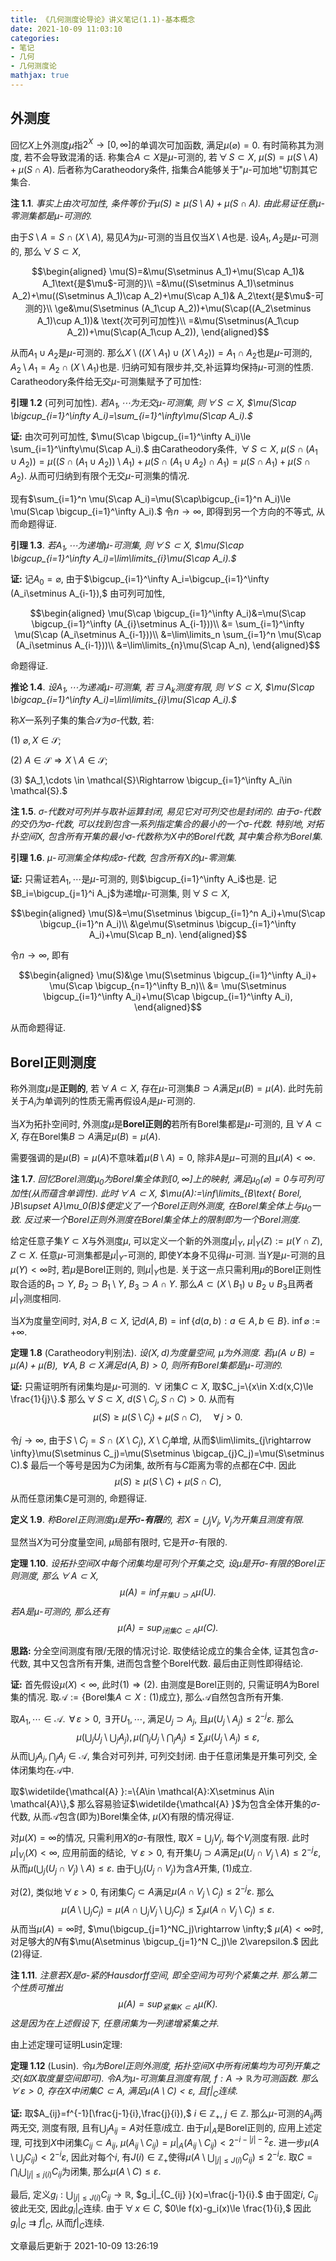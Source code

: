 ```yaml
---
title: 《几何测度论导论》讲义笔记(1.1)-基本概念
date: 2021-10-09 11:03:10
categories: 
- 笔记
- 几何
- 几何测度论
mathjax: true
---
```


外测度
------

回忆$X$上外测度$\mu$指$2^X\rightarrow [0,\infty]$的单调次可加函数,
满足$\mu(\varnothing)=0.$ 有时简称其为测度, 若不会导致混淆的话.
称集合$A\subset X$是$\mu$-可测的, 若$\,\forall\,S\subset X,$
$\mu(S)=\mu(S\setminus A)+\mu(S\cap A).$ 后者称为Caratheodory条件,
指集合$A$能够关于"$\mu$-可加地"切割其它集合.

**注 1.1**. *事实上由次可加性, 条件等价于$\mu(S)\ge\mu(S\setminus A)+\mu(S\cap A).$ 由此易证任意$\mu$-零测集都是$\mu$-可测的.* 

由于$S\setminus A=S\cap (X\setminus A),$
易见$A$为$\mu$-可测的当且仅当$X\setminus A$也是.
设$A_1,A_2$是$\mu$-可测的, 那么$\,\forall\,S\subset X,$

$$\begin{aligned}
            \mu(S)=&\mu(S\setminus A_1)+\mu(S\cap A_1)& A_1\text{是$\mu$-可测的}\\
            =&\mu((S\setminus A_1)\setminus A_2)+\mu((S\setminus A_1)\cap A_2)+\mu(S\cap A_1)& A_2\text{是$\mu$-可测的}\\
            \ge&\mu(S\setminus (A_1\cup A_2))+\mu(S\cap((A_2\setminus A_1)\cup A_1))& \text{次可列可加性}\\
            =&\mu(S\setminus(A_1\cup A_2))+\mu(S\cap(A_1\cup A_2)),
        \end{aligned}$$

从而$A_1\cup A_2$是$\mu$-可测的.
那么$X\setminus((X\setminus A_1)\cup (X\setminus A_2))=A_1\cap A_2$也是$\mu$-可测的,
$A_2\setminus A_1=A_2\cap (X\setminus A_1)$也是.
归纳可知有限步并,交,补运算均保持$\mu$-可测的性质.
Caratheodory条件给无交$\mu$-可测集赋予了可加性:

**引理 1.2** (可列可加性). *若$A_1,\cdots$为无交$\mu$-可测集, 则$\,\forall\,S\subset X,$ $\mu(S\cap \bigcup_{i=1}^\infty A_i)=\sum_{i=1}^\infty\mu(S\cap A_i).$* 

**证:** 由次可列可加性,
$\mu(S\cap \bigcup_{i=1}^\infty A_i)\le \sum_{i=1}^\infty\mu(S\cap A_i).$
由Caratheodory条件, $\,\forall\,S\subset X,$
$\mu(S\cap (A_1\cup A_2))=\mu((S\cap (A_1\cup A_2))\setminus A_1)+\mu(S\cap(A_1\cup A_2)\cap A_1)= \mu(S\cap A_1)+\mu(S\cap A_2).$
从而可归纳到有限个无交$\mu$-可测集的情况.

现有$\sum_{i=1}^n \mu(S\cap A_i)=\mu(S\cap\bigcup_{i=1}^n A_i)\le \mu(S\cap \bigcup_{i=1}^\infty A_i).$
令$n\rightarrow\infty,$ 即得到另一个方向的不等式, 从而命题得证.

**引理 1.3**. *若$A_1,\cdots$为递增$\mu$-可测集, 则$\,\forall\,S\subset X,$ $\mu(S\cap \bigcup_{i=1}^\infty A_i)=\lim\limits_{i}\mu(S\cap A_i).$* 

**证:** 记$A_0=\varnothing,$
由于$\bigcup_{i=1}^\infty A_i=\bigcup_{i=1}^\infty (A_i\setminus A_{i-1}),$
由可列可加性,

$$\begin{aligned}
                \mu(S\cap \bigcup_{i=1}^\infty A_i)&=\mu(S\cap \bigcup_{i=1}^\infty (A_{i}\setminus A_{i-1}))\\
                &= \sum_{i=1}^\infty \mu(S\cap (A_i\setminus A_{i-1}))\\
                &=\lim\limits_n \sum_{i=1}^n \mu(S\cap (A_i\setminus A_{i-1}))\\
                &=\lim\limits_{n}\mu(S\cap A_n),
            \end{aligned}$$

命题得证.

**推论 1.4**. *设$A_1,\cdots$为递减$\mu$-可测集, 若$\,\exists\,A_k$测度有限, 则$\,\forall\,S\subset X,$ $\mu(S\cap \bigcap_{i=1}^\infty A_i)=\lim\limits_{i}\mu(S\cap A_i).$* 

称$X$一系列子集的集合$\mathcal{S}$为$\sigma$-代数, 若:

(1) $\varnothing,X\in \mathcal{S};$

(2) $A\in \mathcal{S}\Rightarrow X\setminus A\in \mathcal{S};$

(3) $A_1,\cdots \in \mathcal{S}\Rightarrow \bigcup_{i=1}^\infty A_i\in \mathcal{S}.$

**注 1.5**. *$\sigma$-代数对可列并与取补运算封闭, 易见它对可列交也是封闭的. 由于$\sigma$-代数的交仍为$\sigma$-代数, 可以找到包含一系列指定集合的最小的一个$\sigma$-代数. 特别地, 对拓扑空间$X,$ 包含所有开集的最小$\sigma$-代数称为$X$中的Borel代数, 其中集合称为Borel集.* 

**引理 1.6**. *$\mu$-可测集全体构成$\sigma$-代数, 包含所有$X$的$\mu$-零测集.* 

**证:** 只需证若$A_1,\cdots$是$\mu$-可测的,
则$\bigcup_{i=1}^\infty A_i$也是.
记$B_i=\bigcup_{j=1}^i A_j$为递增$\mu$-可测集,
则$\,\forall\,S\subset X,$

$$\begin{aligned}
                \mu(S)&=\mu(S\setminus \bigcup_{i=1}^n A_i)+\mu(S\cap \bigcup_{i=1}^n A_i)\\
                &\ge\mu(S\setminus \bigcup_{i=1}^\infty A_i)+\mu(S\cap B_n).
            \end{aligned}$$

令$n\rightarrow \infty,$ 即有

$$\begin{aligned}
                \mu(S)&\ge \mu(S\setminus \bigcup_{i=1}^\infty A_i)+ \mu(S\cap \bigcup_{n=1}^\infty B_n)\\
                &= \mu(S\setminus \bigcup_{i=1}^\infty A_i)+\mu(S\cap \bigcup_{i=1}^\infty A_i),
            \end{aligned}$$

从而命题得证.

Borel正则测度
-------------

称外测度$\mu$是**正则的**, 若$\,\forall\,A\subset X,$
存在$\mu$-可测集$B\supset A$满足$\mu(B)=\mu(A).$
此时先前关于$A_i$为单调列的性质无需再假设$A_i$是$\mu$-可测的.

当$X$为拓扑空间时,
外测度$\mu$是**Borel正则的**若所有Borel集都是$\mu$-可测的,
且$\,\forall\,A\subset X,$ 存在Borel集$B\supset A$满足$\mu(B)=\mu(A).$

需要强调的是$\mu(B)=\mu(A)$不意味着$\mu(B\setminus A)=0,$
除非$A$是$\mu-$可测的且$\mu(A)<\infty.$

**注 1.7**. *回忆Borel测度$\mu_0$为Borel集全体到$[0,\infty]$上的映射, 满足$\mu_0(\varnothing)=0$与可列可加性(从而蕴含单调性). 此时$\,\forall\,A\subset X,$ $\mu(A):=\inf\limits_{B\text{ Borel, }B\supset A}\mu_0(B)$便定义了一个Borel正则外测度, 在Borel集全体上与$\mu_0$一致. 反过来一个Borel正则外测度在Borel集全体上的限制即为一个Borel测度.* 

给定任意子集$Y\subset X$与外测度$\mu,$ 可以定义一个新的外测度$\mu |_Y,$
$\mu|_Y(Z):=\mu(Y\cap Z),$ $Z\subset X.$
任意$\mu$-可测集都是$\mu|_Y$-可测的, 即使$Y$本身不见得$\mu$-可测.
当$Y$是$\mu$-可测的且$\mu(Y)<\infty$时, 若$\mu$是Borel正则的,
则$\mu|_Y$也是.
关于这一点只需利用$\mu$的Borel正则性取合适的$B_1\supset Y,$
$B_2\supset B_1\setminus Y,$ $B_3\supset A\cap Y.$
那么$A\subset (X\setminus B_1)\cup B_2\cup B_3$且两者$\mu|_Y$测度相同.

当$X$为度量空间时, 对$A,B\subset X,$
记$d(A,B)=\inf\{d(a,b):a\in A,b\in B\}.$ $\inf\varnothing:=+\infty.$

**定理 1.8** (Caratheodory判别法). *设$(X,d)$为度量空间, $\mu$为外测度. 若$\mu(A\cup B)=\mu(A)+\mu(B),$ $\,\forall\,A,B\subset X$满足$d(A,B)>0,$ 则所有Borel集都是$\mu$-可测的.* 

**证:** 只需证明所有闭集均是$\mu$-可测的. $\,\forall\,$闭集$C\subset X,$
取$C_j=\{x\in X:d(x,C)\le \frac{1}{j}\}.$ 那么$\,\forall\,S\subset X,$
$d(S\setminus C_j,S\cap C)>0.$
从而有$$\mu(S)\ge \mu(S\setminus C_j)+\mu(S\cap C),\quad \,\forall\,j>0.$$

令$j\rightarrow \infty,$ 由于$S\setminus C_j=S\cap (X\setminus C_j),$
$X\setminus C_j$单增,
从而$\lim\limits_{j\rightarrow \infty}\mu(S\setminus C_j)=\mu(S\setminus \bigcap_{j}C_j)=\mu(S\setminus C).$
最后一个等号是因为$C$为闭集, 故所有与$C$距离为零的点都在$C$中.
因此$$\mu(S)\ge \mu(S\setminus C)+\mu(S\cap C),$$从而任意闭集$C$是可测的,
命题得证.

**定义 1.9**. *称Borel正则测度$\mu$是**开**$\sigma$**-有限**的, 若$X=\bigcup_j V_j,$ $V_j$为开集且测度有限.* 

显然当$X$为可分度量空间, $\mu$局部有限时, 它是开$\sigma$-有限的.

**定理 1.10**. *设拓扑空间$X$中每个闭集均是可列个开集之交, 设$\mu$是开$\sigma$-有限的Borel正则测度, 那么$\,\forall\,A\subset X,$ $$\mu(A)=\inf_{\text{开集}U\supset A}\mu(U).$$*  *若$A$是$\mu$-可测的, 那么还有$$\mu(A)=\sup_{\text{闭集}C\subset A}\mu(C).$$* 

**思路:** 分全空间测度有限/无限的情况讨论. 取使结论成立的集合全体,
证其包含$\sigma$-代数, 其中又包含所有开集, 进而包含整个Borel代数.
最后由正则性即得结论.

**证:** 首先假设$\mu(X)<\infty,$ 此时$(1)\Rightarrow (2).$
由测度是Borel正则的, 只需证明$A$为Borel集的情况.
取$\mathcal{A}:=\{\text{Borel集}A\subset X:\text{(1)成立}\},$
那么$\mathcal{A}$自然包含所有开集.

取$A_1,\cdots\in \mathcal{A}.$ $\,\forall\,\varepsilon>0,$
$\,\exists\,$开$U_1,\cdots,$ 满足$U_j\supset A_j,$
且$\mu(U_j\setminus A_j)\le 2^{-j}\varepsilon.$
那么$$\mu(\bigcup_j U_j \setminus \bigcup_j A_j),\mu(\bigcap_j U_j\setminus \bigcap_j A_j)\le \sum_j\mu(U_j\setminus A_j)\le \varepsilon,$$
从而$\bigcup_j A_j,\bigcap_j A_j\in \mathcal{A},$ 集合对可列并,
可列交封闭. 由于任意闭集是开集可列交, 全体闭集均在$\mathcal{A}$中.

取$\widetilde{\mathcal{A} }:=\{A\in \mathcal{A}:X\setminus A\in \mathcal{A}\},$
那么容易验证$\widetilde{\mathcal{A} }$为包含全体开集的$\sigma$-代数,
从而$\mathcal{A}$包含(即为)Borel集全体, $\mu(X)$有限的情况得证.

对$\mu(X)=\infty$的情况, 只需利用$X$的$\sigma$-有限性,
取$X=\bigcup_{j} V_j,$ 每个$V_j$测度有限. 此时$\mu|_{V_{j} }(X)<\infty,$
应用前面的结论, $\,\forall\,\varepsilon>0,$
有开集$U_j\supset A$满足$\mu(U_j\cap V_j\setminus A)\le2^{-j}\varepsilon,$
从而$\mu(\bigcup_{j}(U_j\cap V_j)\setminus A)\le \varepsilon.$
由于$\bigcup_j (U_j\cap V_j)$为含$A$开集, (1)成立.

对(2), 类似地$\,\forall\,\varepsilon>0,$
有闭集$C_j\subset A$满足$\mu(A\cap V_j\setminus C_j)\le 2^{-j}\varepsilon.$
那么$$\mu(A\setminus \bigcup_j C_j)=\mu( A\cap \bigcup_jV_j\setminus \bigcup_jC_j)\le \sum_j \mu(A\cap V_j\setminus C_j) \le \varepsilon.$$
从而当$\mu(A)=\infty$时, $\mu(\bigcup_{j=1}^NC_j)\rightarrow \infty;$
$\mu(A)<\infty$时,
对足够大的$N$有$\mu(A\setminus \bigcup_{j=1}^N C_j)\le 2\varepsilon.$
因此(2)得证.

**注 1.11**. *注意若$X$是$\sigma$-紧的Hausdorff空间, 即全空间为可列个紧集之并. 那么第二个性质可推出$$\mu(A)=\sup_{\text{紧集}K\subset A}\mu(K).$$ 这是因为在上述假设下, 任意闭集为一列递增紧集之并.* 

由上述定理可证明Lusin定理:

**定理 1.12** (Lusin). *令$\mu$为Borel正则外测度, 拓扑空间$X$中所有闭集均为可列开集之交(如$X$取度量空间即可). 令$A$为$\mu$-可测集且测度有限, $f:A\rightarrow \mathbb{R}$为可测函数. 那么$\,\forall\,\varepsilon>0,$ 存在$X$中闭集$C\subset A,$ 满足$\mu(A\setminus C)<\varepsilon,$ 且$f|_C$连续.* 

**证:** 取$A_{ij}=f^{-1}[\frac{j-1}{i},\frac{j}{i}),$
$i\in \mathbb{Z}_+,$ $j\in \mathbb{Z}.$
那么$\mu$-可测的$A_{ij}$两两无交, 测度有限,
且有$\bigcup_{j}A_{ij}=A$对任意$i$成立. 由于$\mu|_{A}$是Borel正则的,
应用上述定理, 可找到$X$中闭集$C_{ij}\subset A_{ij},$
$\mu(A_{ij}\setminus C_{ij})=\mu|_A(A_{ij}\setminus C_{ij})<2^{-i-|j|-2}\varepsilon.$
进一步$\mu(A\setminus \bigcup_j C_{ij})< 2^{-i}\varepsilon,$
因此对每个$i,$
有$J(i)\in \mathbb{Z}_+$使得$\mu(A\setminus \bigcup_{|j|\le J(i)}C_{ij})\le 2^{-i}\varepsilon.$
取$C=\bigcap_{i}\bigcup_{|j|\le j(i)}C_{ij}$为闭集,
那么$\mu(A\setminus C)\le \varepsilon.$

最后, 定义$g_i:\bigcup_{|j|\le J(i)}C_{ij}\rightarrow \mathbb{R},$
$g_i|_{C_{ij} }(x)=\frac{j-1}{i}.$ 由于固定$i,$ $C_{ij}$彼此无交,
因此$g_i|_C$连续. 由于$\,\forall\,x\in C,$
$0\le f(x)-g_i(x)\le \frac{1}{i},$ 因此$g_{i}|_C\rightrightarrows f|_C,$
从而$f|_C$连续.

文章最后更新于 2021-10-09 13:26:19 
